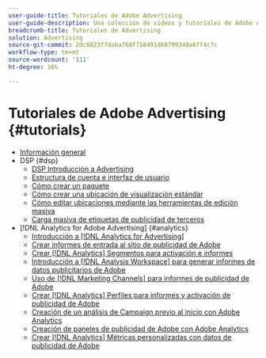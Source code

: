 ```yaml
---
user-guide-title: Tutoriales de Adobe Advertising
user-guide-description: Una colección de vídeos y tutoriales de Adobe Advertising.
breadcrumb-title: Tutoriales de Advertising
solution: Advertising
source-git-commit: 2dc8823f7daba768f758491d60799340a6ff4c7c
workflow-type: tm+mt
source-wordcount: '111'
ht-degree: 16%

---
```



# Tutoriales de Adobe Advertising  {#tutorials}

+ [Información general](overview.md)
+ DSP {#dsp}
   + [DSP Introducción a Advertising](/help/dsp/intro.md)
   + [Estructura de cuenta e interfaz de usuario](/help/dsp/ui.md)
   + [Cómo crear un paquete](/help/dsp/package-create.md)
   + [Cómo crear una ubicación de visualización estándar](/help/dsp/placement-create.md)
   + [Cómo editar ubicaciones mediante las herramientas de edición masiva](/help/dsp/bulk-edit-placement-tools.md)
   + [Carga masiva de etiquetas de publicidad de terceros](/help/dsp/bulk-upload-third-party-ad-tags.md)
+ [!DNL Analytics for Adobe Advertising] {#analytics}
   + [Introducción a [!DNL Analytics for Advertising]](/help/integrations/analytics/intro-a4adc.md)
   + [Crear informes de entrada al sitio de publicidad de Adobe](/help/integrations/analytics/analytics-site-entry-a4adc.md)
   + [Crear [!DNL Analytics] Segmentos para activación e informes](/help/integrations/analytics/analytics-segments-a4adc.md)
   + [Introducción a [!DNL Analysis Workspace] para generar informes de datos publicitarios de Adobe](/help/integrations/analytics/analytics-analysis-workspace-a4adc.md)
   + [Uso de [!DNL Marketing Channels] para informes de publicidad de Adobe](/help/integrations/analytics/analytics-reporting-a4adc.md)
   + [Crear [!DNL Analytics] Perfiles para informes y activación de publicidad de Adobe](/help/integrations/analytics/analytics-profiles-a4adc.md)
   + [Creación de un análisis de Campaign previo al inicio con Adobe Analytics](/help/integrations/analytics/analytics-pre-launch-a4adc.md)
   + [Creación de paneles de publicidad de Adobe con Adobe Analytics](/help/integrations/analytics/analytics-dashboards-a4adc.md)
   + [Crear [!DNL Analytics] Métricas personalizadas con datos de publicidad de Adobe](/help/integrations/analytics/analytics-custom-metrics-a4adc.md)

<!-- Add to DSP chapter once the videos are complete:
  + [How to Create a Placement](/help/dsp/placement-create.md)
  + [Placement Targeting Capabilities](/help/dsp/placement-targeting.md)
  + [Audience Libraries and Applying Behavioral Targeting](/help/dsp/audience-libraries.md)
-->

<!-- If I move the "Analytics for Advertising chapter into a larger Integrations chapter, then I'll need to set up redirects by copying a CSV file into this repo and populating it for those legacy file names. -->